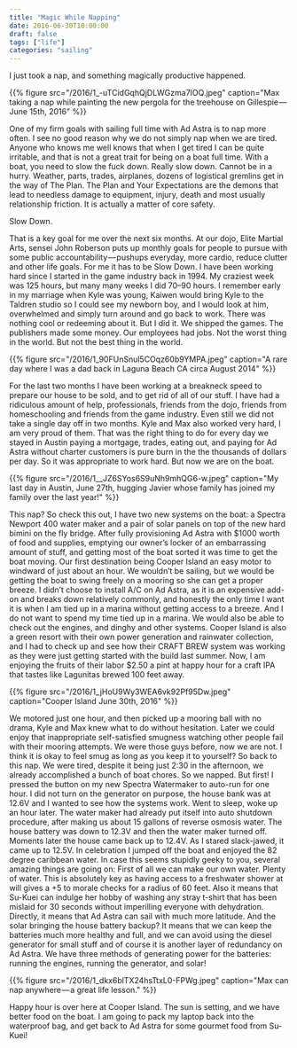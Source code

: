 ```yaml
---
title: "Magic While Napping"
date: 2016-06-30T10:00:00
draft: false
tags: ["life"]
categories: "sailing"
---
```


I just took a nap, and something magically productive happened.

{{% figure src="/2016/1_-uTCidGqhQjDLWGzma7IOQ.jpeg" caption="Max taking a nap while painting the new pergola for the treehouse on Gillespie — June 15th, 2016" %}}

One of my firm goals with sailing full time with Ad Astra is to nap more often. I see no good reason why we do not simply nap when we are tired. Anyone who knows me well knows that when I get tired I can be quite irritable, and that is not a great trait for being on a boat full time. With a boat, you need to slow the fuck down. Really slow down. Cannot be in a hurry. Weather, parts, trades, airplanes, dozens of logistical gremlins get in the way of The Plan. The Plan and Your Expectations are the demons that lead to needless damage to equipment, injury, death and most usually relationship friction. It is actually a matter of core safety.

Slow Down.

That is a key goal for me over the next six months. At our dojo, Elite Martial Arts, sensei John Roberson puts up monthly goals for people to pursue with some public accountability — pushups everyday, more cardio, reduce clutter and other life goals. For me it has to be Slow Down. I have been working hard since I started in the game industry back in 1994. My craziest week was 125 hours, but many many weeks I did 70–90 hours. I remember early in my marriage when Kyle was young, Kaiwen would bring Kyle to the Taldren studio so I could see my newborn boy, and I would look at him, overwhelmed and simply turn around and go back to work. There was nothing cool or redeeming about it. But I did it. We shipped the games. The publishers made some money. Our employees had jobs. Not the worst thing in the world. But not the best thing in the world.

{{% figure src="/2016/1_90FUnSnul5COqz60b9YMPA.jpeg" caption="A rare day where I was a dad back in Laguna Beach CA circa August 2014" %}}

For the last two months I have been working at a breakneck speed to prepare our house to be sold, and to get rid of all of our stuff. I have had a ridiculous amount of help, professionals, friends from the dojo, friends from homeschooling and friends from the game industry. Even still we did not take a single day off in two months. Kyle and Max also worked very hard, I am very proud of them. That was the right thing to do for every day we stayed in Austin paying a mortgage, trades, eating out, and paying for Ad Astra without charter customers is pure burn in the the thousands of dollars per day. So it was appropriate to work hard. But now we are on the boat.

{{% figure src="/2016/1__JZ6SYos6S9uNh9mhQG6-w.jpeg" caption="My last day in Austin, June 27th, hugging Javier whose family has joined my family over the last year!" %}}

This nap? So check this out, I have two new systems on the boat: a Spectra Newport 400 water maker and a pair of solar panels on top of the new hard bimini on the fly bridge. After fully provisioning Ad Astra with $1000 worth of food and supplies, emptying our owner’s locker of an embarrassing amount of stuff, and getting most of the boat sorted it was time to get the boat moving. Our first destination being Cooper Island an easy motor to windward of just about an hour. We wouldn’t be sailing, but we would be getting the boat to swing freely on a mooring so she can get a proper breeze. I didn’t choose to install A/C on Ad Astra, as it is an expensive add-on and breaks down relatively commonly, and honestly the only time I want it is when I am tied up in a marina without getting access to a breeze. And I do not want to spend my time tied up in a marina. We would also be able to check out the engines, and dinghy and other systems. Cooper Island is also a green resort with their own power generation and rainwater collection, and I had to check up and see how their CRAFT BREW system was working as they were just getting started with the build last summer. Now, I am enjoying the fruits of their labor $2.50 a pint at happy hour for a craft IPA that tastes like Lagunitas brewed 100 feet away.

{{% figure src="/2016/1_jHoU9Wy3WEA6vk92Pf95Dw.jpeg" caption="Cooper Island June 30th, 2016" %}}

We motored just one hour, and then picked up a mooring ball with no drama, Kyle and Max knew what to do without hesitation. Later we could enjoy that inappropriate self-satisfied smugness watching other people fail with their mooring attempts. We were those guys before, now we are not. I think it is okay to feel smug as long as you keep it to yourself?
So back to this nap. We were tired, despite it being just 2:30 in the afternoon, we already accomplished a bunch of boat chores. So we napped. But first! I pressed the button on my new Spectra Watermaker to auto-run for one hour. I did not turn on the generator on purpose, the house bank was at 12.6V and I wanted to see how the systems work. Went to sleep, woke up an hour later. The water maker had already put itself into auto shutdown procedure, after making us about 15 gallons of reverse osmosis water. The house battery was down to 12.3V and then the water maker turned off. Moments later the house came back up to 12.4V. As I stared slack-jawed, it came up to 12.5V. In celebration I jumped off the boat and enjoyed the 82 degree caribbean water. In case this seems stupidly geeky to you, several amazing things are going on: First of all we can make our own water. Plenty of water. This is absolutely key as having access to a freshwater shower at will gives a +5 to morale checks for a radius of 60 feet. Also it means that Su-Kuei can indulge her hobby of washing any stray t-shirt that has been mislaid for 30 seconds without imperilling everyone with dehydration. Directly, it means that Ad Astra can sail with much more latitude. And the solar bringing the house battery backup? It means that we can keep the batteries much more healthy and full, and we can avoid using the diesel generator for small stuff and of course it is another layer of redundancy on Ad Astra. We have three methods of generating power for the batteries: running the engines, running the generator, and solar!

{{% figure src="/2016/1_dkx6blTX24hsTtxL0-FPWg.jpeg" caption="Max can nap anywhere — a great life lesson." %}}

Happy hour is over here at Cooper Island. The sun is setting, and we have better food on the boat. I am going to pack my laptop back into the waterproof bag, and get back to Ad Astra for some gourmet food from Su-Kuei!

